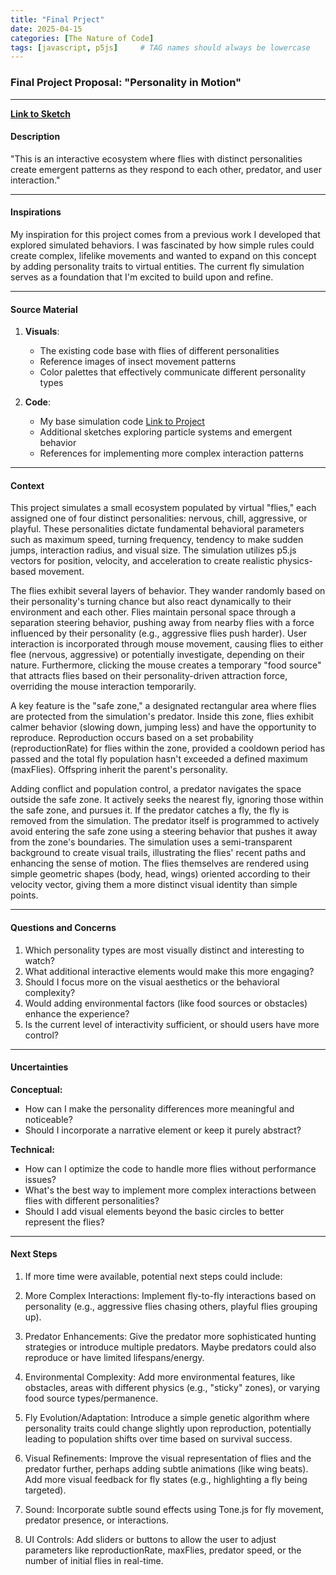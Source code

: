 ```yaml
---
title: "Final Prject"
date: 2025-04-15
categories: [The Nature of Code]
tags: [javascript, p5js]     # TAG names should always be lowercase
---
```

### Final Project Proposal: **"Personality in Motion"**

---

**[Link to Sketch](https://editor.p5js.org/Marc1ous/sketches/dyjvTtS7J)**

#### **Description**
"This is an interactive ecosystem where flies with distinct personalities create emergent patterns as they respond to each other, predator, and user interaction."

---
#### **Inspirations**
My inspiration for this project comes from a previous work I developed that explored simulated behaviors. I was fascinated by how simple rules could create complex, lifelike movements and wanted to expand on this concept by adding personality traits to virtual entities. The current fly simulation serves as a foundation that I'm excited to build upon and refine.

---

#### **Source Material**
1. **Visuals**:
   - The existing code base with flies of different personalities
   - Reference images of insect movement patterns
   - Color palettes that effectively communicate different personality types

2. **Code**:
   - My base simulation code [Link to Project](https://editor.p5js.org/Marc1ous/sketches/dyjvTtS7J)
   - Additional sketches exploring particle systems and emergent behavior
   - References for implementing more complex interaction patterns

---

#### **Context**
This project simulates a small ecosystem populated by virtual "flies," each assigned one of four distinct personalities: nervous, chill, aggressive, or playful. These personalities dictate fundamental behavioral parameters such as maximum speed, turning frequency, tendency to make sudden jumps, interaction radius, and visual size. The simulation utilizes p5.js vectors for position, velocity, and acceleration to create realistic physics-based movement.

The flies exhibit several layers of behavior. They wander randomly based on their personality's turning chance but also react dynamically to their environment and each other. Flies maintain personal space through a separation steering behavior, pushing away from nearby flies with a force influenced by their personality (e.g., aggressive flies push harder). User interaction is incorporated through mouse movement, causing flies to either flee (nervous, aggressive) or potentially investigate, depending on their nature. Furthermore, clicking the mouse creates a temporary "food source" that attracts flies based on their personality-driven attraction force, overriding the mouse interaction temporarily.

A key feature is the "safe zone," a designated rectangular area where flies are protected from the simulation's predator. Inside this zone, flies exhibit calmer behavior (slowing down, jumping less) and have the opportunity to reproduce. Reproduction occurs based on a set probability (reproductionRate) for flies within the zone, provided a cooldown period has passed and the total fly population hasn't exceeded a defined maximum (maxFlies). Offspring inherit the parent's personality.

Adding conflict and population control, a predator navigates the space outside the safe zone. It actively seeks the nearest fly, ignoring those within the safe zone, and pursues it. If the predator catches a fly, the fly is removed from the simulation. The predator itself is programmed to actively avoid entering the safe zone using a steering behavior that pushes it away from the zone's boundaries. The simulation uses a semi-transparent background to create visual trails, illustrating the flies' recent paths and enhancing the sense of motion. The flies themselves are rendered using simple geometric shapes (body, head, wings) oriented according to their velocity vector, giving them a more distinct visual identity than simple points.

---

#### **Questions and Concerns**
1. Which personality types are most visually distinct and interesting to watch?
2. What additional interactive elements would make this more engaging?
3. Should I focus more on the visual aesthetics or the behavioral complexity?
4. Would adding environmental factors (like food sources or obstacles) enhance the experience?
5. Is the current level of interactivity sufficient, or should users have more control?

---

#### **Uncertainties**

**Conceptual:**
- How can I make the personality differences more meaningful and noticeable?
- Should I incorporate a narrative element or keep it purely abstract?

**Technical:**
- How can I optimize the code to handle more flies without performance issues?
- What's the best way to implement more complex interactions between flies with different personalities?
- Should I add visual elements beyond the basic circles to better represent the flies?

---

#### **Next Steps**
1. If more time were available, potential next steps could include:

2. More Complex Interactions: Implement fly-to-fly interactions based on personality (e.g., aggressive flies chasing others, playful flies grouping up).

3. Predator Enhancements: Give the predator more sophisticated hunting strategies or introduce multiple predators. Maybe predators could also reproduce or have limited lifespans/energy.

4. Environmental Complexity: Add more environmental features, like obstacles, areas with different physics (e.g., "sticky" zones), or varying food source types/permanence.

5. Fly Evolution/Adaptation: Introduce a simple genetic algorithm where personality traits could change slightly upon reproduction, potentially leading to population shifts over time based on survival success.

6. Visual Refinements: Improve the visual representation of flies and the predator further, perhaps adding subtle animations (like wing beats). Add more visual feedback for fly states (e.g., highlighting a fly being targeted).

7. Sound: Incorporate subtle sound effects using Tone.js for fly movement, predator presence, or interactions.

8. UI Controls: Add sliders or buttons to allow the user to adjust parameters like reproductionRate, maxFlies, predator speed, or the number of initial flies in real-time.
